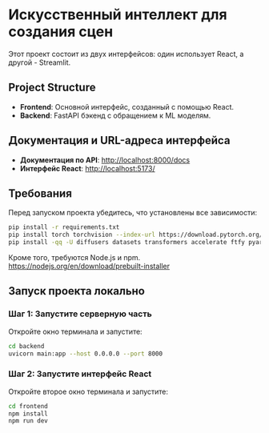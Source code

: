 # Искусственный интеллект для создания сцен

Этот проект состоит из двух интерфейсов: один использует React, а другой - Streamlit.

## Project Structure
- **Frontend**: Основной интерфейс, созданный с помощью React.
- **Backend**: FastAPI бэкенд с обращением к ML моделям.
  
## Документация и URL-адреса интерфейса
- **Документация по API**: [http://localhost:8000/docs](http://localhost:8000/docs)
- **Интерфейс React**: [http://localhost:5173/](http://localhost:5173/)

## Требования
Перед запуском проекта убедитесь, что установлены все зависимости:



```sh
pip install -r requirements.txt
pip install torch torchvision --index-url https://download.pytorch.org/whl/cu121 --no-cache-dir
pip install -qq -U diffusers datasets transformers accelerate ftfy pyarrow==9.0.0 --no-cache-dir
```
Кроме того, требуются Node.js и npm.
https://nodejs.org/en/download/prebuilt-installer

## Запуск проекта локально

### Шаг 1: Запустите серверную часть
Откройте окно терминала и запустите:
```sh
cd backend
uvicorn main:app --host 0.0.0.0 --port 8000
```

### Шаг 2: Запустите интерфейс React
Откройте второе окно терминала и запустите:
```sh
cd frontend
npm install
npm run dev
```

